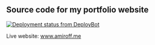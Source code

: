 ## Source code for my portfolio website
[![Deployment status from DeployBot](https://amiroff.deploybot.com/badge/02267417986371/139723.svg)](http://deploybot.com)

Live website: www.amiroff.me


